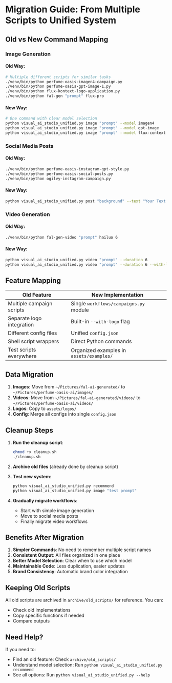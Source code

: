 # Migration Guide: From Multiple Scripts to Unified System

## Old vs New Command Mapping

### Image Generation

#### Old Way:
```bash
# Multiple different scripts for similar tasks
./venv/bin/python perfume-oasis-imagen4-campaign.py
./venv/bin/python perfume-oasis-gpt-image-1.py
./venv/bin/python flux-kontext-logo-application.py
./venv/bin/python fal-gen "prompt" flux-pro
```

#### New Way:
```bash
# One command with clear model selection
python visual_ai_studio_unified.py image "prompt" --model imagen4
python visual_ai_studio_unified.py image "prompt" --model gpt-image
python visual_ai_studio_unified.py image "prompt" --model flux-context
```

### Social Media Posts

#### Old Way:
```bash
./venv/bin/python perfume-oasis-instagram-gpt-style.py
./venv/bin/python perfume-oasis-social-posts.py
./venv/bin/python ogilvy-instagram-campaign.py
```

#### New Way:
```bash
python visual_ai_studio_unified.py post "background" --text "Your Text Here"
```

### Video Generation

#### Old Way:
```bash
./venv/bin/python fal-gen-video "prompt" hailuo 6
```

#### New Way:
```bash
python visual_ai_studio_unified.py video "prompt" --duration 6
python visual_ai_studio_unified.py video "prompt" --duration 6 --with-logo
```

## Feature Mapping

| Old Feature | New Implementation |
|-------------|-------------------|
| Multiple campaign scripts | Single `workflows/campaigns.py` module |
| Separate logo integration | Built-in `--with-logo` flag |
| Different config files | Unified `config.json` |
| Shell script wrappers | Direct Python commands |
| Test scripts everywhere | Organized examples in `assets/examples/` |

## Data Migration

1. **Images**: Move from `~/Pictures/fal-ai-generated/` to `~/Pictures/perfume-oasis-ai/images/`
2. **Videos**: Move from `~/Pictures/fal-ai-generated/videos/` to `~/Pictures/perfume-oasis-ai/videos/`
3. **Logos**: Copy to `assets/logos/`
4. **Config**: Merge all configs into single `config.json`

## Cleanup Steps

1. **Run the cleanup script**:
   ```bash
   chmod +x cleanup.sh
   ./cleanup.sh
   ```

2. **Archive old files** (already done by cleanup script)

3. **Test new system**:
   ```bash
   python visual_ai_studio_unified.py recommend
   python visual_ai_studio_unified.py image "test prompt"
   ```

4. **Gradually migrate workflows**:
   - Start with simple image generation
   - Move to social media posts
   - Finally migrate video workflows

## Benefits After Migration

1. **Simpler Commands**: No need to remember multiple script names
2. **Consistent Output**: All files organized in one place
3. **Better Model Selection**: Clear when to use which model
4. **Maintainable Code**: Less duplication, easier updates
5. **Brand Consistency**: Automatic brand color integration

## Keeping Old Scripts

All old scripts are archived in `archive/old_scripts/` for reference. You can:
- Check old implementations
- Copy specific functions if needed
- Compare outputs

## Need Help?

If you need to:
- Find an old feature: Check `archive/old_scripts/`
- Understand model selection: Run `python visual_ai_studio_unified.py recommend`
- See all options: Run `python visual_ai_studio_unified.py --help`
